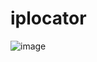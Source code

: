 # iplocator
![image](https://github.com/Rohitashsingh89/iplocator/assets/93479842/b4ab9185-1fe9-4194-ae71-6406cae69249)
